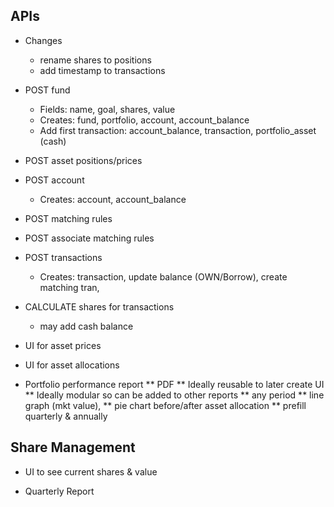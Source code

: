 
## APIs

* Changes
    * rename shares to positions
    * add timestamp to transactions

* POST fund
    * Fields: name, goal, shares, value
    * Creates: fund, portfolio, account, account_balance
    * Add first transaction: account_balance, transaction, portfolio_asset (cash)

* POST asset positions/prices

* POST account
    * Creates: account, account_balance

* POST matching rules
* POST associate matching rules

* POST transactions
    * Creates: transaction, update balance (OWN/Borrow), create matching tran, 
  
* CALCULATE shares for transactions
    * may add cash balance


* UI for asset prices
* UI for asset allocations

* Portfolio performance report
** PDF
** Ideally reusable to later create UI
** Ideally modular so can be added to other reports
** any period
** line graph (mkt value), 
** pie chart before/after asset allocation
** prefill quarterly & annually

## Share Management

* UI to see current shares & value

* Quarterly Report


